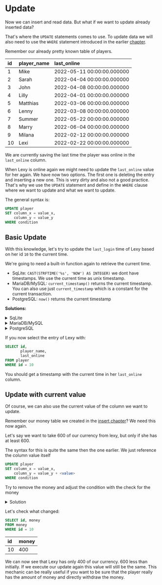 # Update

Now we can insert and read data. But what if we want to update already inserted data?

That's where the `UPDATE` statements comes to use. To update data we will also need to use the `WHERE` statement
introduced in the earlier [chapter](dev/private/java/!tutorial/basicsql-pages/docs/en/02rivate/java/!tutorial/basicsql-pages/docs/en/02/select.md#where).

Remember our already pretty known table of players.

| id  | player\_name | last\_online               |
|:----|:-------------|:---------------------------|
| 1   | Mike         | 2022-05-11 00:00:00.000000 |
| 2   | Sarah        | 2022-04-04 00:00:00.000000 |
| 3   | John         | 2022-04-08 00:00:00.000000 |
| 4   | Lilly        | 2022-04-01 00:00:00.000000 |
| 5   | Matthias     | 2022-03-06 00:00:00.000000 |
| 6   | Lenny        | 2022-03-08 00:00:00.000000 |
| 7   | Summer       | 2022-05-22 00:00:00.000000 |
| 8   | Marry        | 2022-06-04 00:00:00.000000 |
| 9   | Milana       | 2022-02-12 00:00:00.000000 |
| 10  | Lexi         | 2022-02-22 00:00:00.000000 |

We are currently saving the last time the player was online in the `last_online` column.

When Lexy is online again we might need to update the `last_online` value for her again. We have now two options. The
first one is deleting the entry and inserting a new one. This is very dirty and also not a good practice. That's why we
use the `UPDATE` statement and define in the `WHERE` clause where we want to update and what we want to update.

The general syntax is:

```sql
UPDATE player
SET column_x = value_x,
    column_y = value_y
WHERE condition
```

## Basic Update

With this knowledge, let's try to update the `last_login` time of Lexy based on her id `10` to the current time.

We're going to need a built-in function again to retrieve the current time.

- SqLite: `CAST(STRFTIME('%s', 'NOW') AS INTEGER)` we dont have timestamps. We use the current time as unix timestamp.
- MariaDB/MySQL: `current_timestamp()` returns the current timestamp. You can also use just `current_timestamp` which is
  a constant for the current transaction.
- PostgreSQL: `now()` returns the current timestamp

**Solutions:**

<details>
<summary>SqLite</summary>


```sql
UPDATE player
SET last_online = CAST(strftime('%s', 'NOW') AS INTEGER)
WHERE id = 10;
```

</details>

<details>
<summary>MariaDB/MySQL</summary>

```sql
UPDATE player
SET last_online = CURRENT_TIMESTAMP
WHERE id = 10;
```

</details>

<details>
<summary>PostgreSQL</summary>

```sql
UPDATE player
SET last_online = NOW()
WHERE id = 10;
```

</details>

If you now select the entry of Lexy with:

```sql
SELECT id,
       player_name,
       last_online
FROM player
WHERE id = 10
```

You should get a timestamp with the current time in her `last_online` column.

## Update with current value

Of course, we can also use the current value of the column we want to update.

Remember our money table we created in the [insert chapter](dev/private/java/!tutorial/basicsql-pages/docs/en/02rivate/java/!tutorial/basicsql-pages/docs/en/02/insert.md#create-tables-with-content)? We need this
now again.

Let's say we want to take 600 of our currency from lexy, but only if she has at least 600.

The syntax for this is quite the same then the one earlier. We just reference the column value itself

```sql
UPDATE player
SET column_x = value_x,
    column_y = value_y + <value>
WHERE condition
```

Try to remove the money and adjust the condition with the check for the money



<details>
<summary>Solution</summary>

```sql
UPDATE money
SET money = money - 600
WHERE id = 10
  AND money >= 600
```

</details>


Let's check what changed:

```sql
SELECT id, money
FROM money
WHERE id = 10
```

| id  | money |
|:----|:------|
| 10  | 400   |

We can now see that Lexy has only 400 of our currency. 600 less than initially. If we execute our update again this 
value will still be the same. This mechanic can be really useful if you want to be sure that the player really has 
the amount of money and directly withdraw the money.
